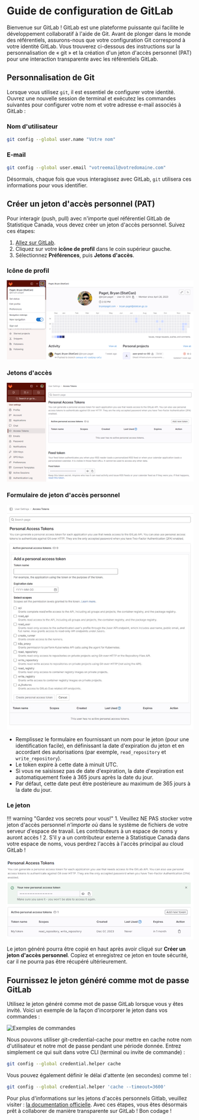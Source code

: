 # Guide de configuration de GitLab

Bienvenue sur GitLab ! GitLab est une plateforme puissante qui facilite le développement collaboratif à l'aide de Git. Avant de plonger dans le monde des référentiels, assurons-nous que votre configuration Git correspond à votre identité GitLab. Vous trouverez ci-dessous des instructions sur la personnalisation de « git » et la création d'un jeton d'accès personnel (PAT) pour une interaction transparente avec les référentiels GitLab.

## Personnalisation de Git

Lorsque vous utilisez `git`, il est essentiel de configurer votre identité. Ouvrez une nouvelle session de terminal et exécutez les commandes suivantes pour configurer votre nom et votre adresse e-mail associés à GitLab :

### Nom d'utilisateur

```bash
git config --global user.name "Votre nom"
```

### E-mail

```bash
git config --global user.email "votreemail@votredomaine.com"
```

Désormais, chaque fois que vous interagissez avec GitLab, `git` utilisera ces informations pour vous identifier.

## Créer un jeton d'accès personnel (PAT)

Pour interagir (push, pull) avec n'importe quel référentiel GitLab de Statistique Canada, vous devez créer un jeton d'accès personnel. Suivez ces étapes:

1. [Allez sur GitLab](https://gitlab.k8s.cloud.statcan.ca/).
2. Cliquez sur votre **icône de profil** dans le coin supérieur gauche.
3. Sélectionnez **Préférences**, puis **Jetons d'accès**.

### Icône de profil

![Icône de profil](../images/gitlab-1.png)

### Jetons d'accès

![Jetons d'accès](../images/gitlab-2.png)

### Formulaire de jeton d'accès personnel

![Formulaire de jeton d'accès personnel](../images/gitlab-3.png)

- Remplissez le formulaire en fournissant un nom pour le jeton (pour une identification facile), en définissant la date d'expiration du jeton et en accordant des autorisations (par exemple, `read_repository` et `write_repository`).
- Le token expire à cette date à minuit UTC.
- Si vous ne saisissez pas de date d'expiration, la date d'expiration est automatiquement fixée à 365 jours après la date du jour.
- Par défaut, cette date peut être postérieure au maximum de 365 jours à la date du jour.

### Le jeton

<!-- prettier-ignore -->
!!! warning "Gardez vos secrets pour vous!"
     1. Veuillez NE PAS stocker votre jeton d'accès personnel _n'importe où_ dans le système de fichiers de votre serveur d'espace de travail. Les contributeurs à un espace de noms y auront accès !
     2. S'il y a un contributeur externe à Statistique Canada dans votre espace de noms, vous perdrez l'accès à l'accès principal au cloud GitLab !

![Jeton](../images/gitlab-4.png)

Le jeton généré pourra être copié en haut après avoir cliqué sur **Créer un jeton d'accès personnel**. Copiez et enregistrez ce jeton en toute sécurité, car il ne pourra pas être récupéré ultérieurement.

## Fournissez le jeton généré comme mot de passe GitLab

Utilisez le jeton généré comme mot de passe GitLab lorsque vous y êtes invité. Voici un exemple de la façon d'incorporer le jeton dans vos commandes :

![Exemples de commandes](../images/gitlab-5.png)

Nous pouvons utiliser git-credential-cache pour mettre en cache notre nom d'utilisateur et notre mot de passe pendant une période donnée. Entrez simplement ce qui suit dans votre CLI (terminal ou invite de commande) :

``` bash
git config --global credential.helper cache
```

Vous pouvez également définir le délai d'attente (en secondes) comme tel :

``` bash
git config --global credential.helper 'cache --timeout=3600'

```

Pour plus d'informations sur les jetons d'accès personnels Gitlab, veuillez visiter : [la documentation officielle](https://docs.gitlab.com/ee/user/profile/personal_access_tokens.html). Avec ces étapes, vous êtes désormais prêt à collaborer de manière transparente sur GitLab ! Bon codage !
